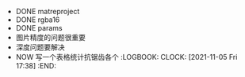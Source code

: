 - DONE matreproject
- DONE  rgba16
- DONE  params
- 图片精度的问题很重要
- 深度问题要解决
- NOW  写一个表格统计抗锯齿各个
  :LOGBOOK:
  CLOCK: [2021-11-05 Fri 17:38]
  :END:
